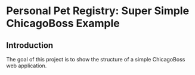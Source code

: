 Personal Pet Registry: Super Simple ChicagoBoss Example
=======================================================

Introduction
------------

The goal of this project is to show the structure of a simple ChicagoBoss web
application.

